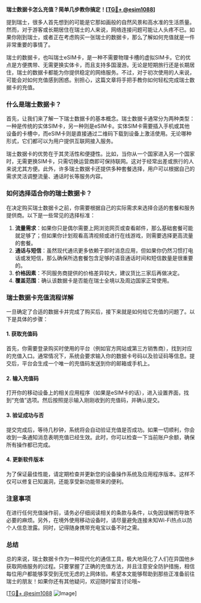 **瑞士数据卡怎么充值？简单几步教你搞定！[[TG💪+ @esim1088](https://t.me/s/esim1088)]**

提到瑞士，很多人首先想到的可能是它那如画般的自然风景和高水准的生活质量。然而，对于游客或长期居住在瑞士的人来说，网络连接问题可能让人头疼不已。如果你刚到瑞士，或者正在考虑购买一张瑞士的数据卡，那么了解如何充值就是一件非常重要的事情了。

瑞士的数据卡，也叫瑞士eSIM卡，是一种不需要物理卡槽的虚拟SIM卡。它的优点是方便携带、无需更换实体卡，而且支持多国漫游。无论是短期旅行还是长期居住，瑞士的数据卡都能为你提供稳定的网络服务。不过，对于初次使用的人来说，可能会对如何充值感到困惑。别担心，这篇文章将手把手教你如何轻松完成瑞士数据卡的充值。

### 什么是瑞士数据卡？

首先，让我们来了解一下瑞士数据卡的基本概念。瑞士数据卡通常分为两种类型：一种是传统的实体SIM卡，另一种则是eSIM卡。实体SIM卡需要插入手机或其他设备的卡槽中，而eSIM卡则是直接通过二维码下载到设备上激活使用。无论哪种形式，它们都可以为用户提供互联网接入服务。

瑞士数据卡的优势在于其灵活性和便捷性。比如，当你从一个国家进入另一个国家时，无需更换SIM卡，只需切换运营商即可保持联网。这对于经常出差或旅行的人来说尤其方便。此外，许多瑞士数据卡还提供多种套餐选择，用户可以根据自己的需求灵活调整流量、通话时长等服务内容。

### 如何选择适合你的瑞士数据卡？

在决定购买瑞士数据卡之前，你需要根据自己的实际需求来选择合适的套餐和服务提供商。以下是一些常见的选择标准：

1. **流量需求**：如果你只是偶尔需要上网浏览网页或查看邮件，那么基础套餐可能就足够了；但如果你计划观看高清视频或进行在线游戏，则需要选择更高流量的套餐。
2. **通话与短信**：虽然现代通讯更多依赖于即时消息应用，但如果你仍然习惯打电话或发短信，那么确保所选套餐包含足够的语音通话时间和短信数量是很重要的。
3. **价格因素**：不同服务商提供的价格差异较大，建议货比三家后再做决定。
4. **覆盖范围**：确认该数据卡是否能在瑞士全境以及周边国家正常使用。

### 瑞士数据卡充值流程详解

一旦确定了合适的数据卡并完成了购买后，接下来就是如何给它充值的问题了。以下是具体的步骤：

#### 1. 获取充值码

首先，你需要登录购买时使用的平台（例如官方网站或第三方销售商），找到对应的充值入口。通常情况下，系统会要求输入你的数据卡号码以及验证码等信息。提交后，平台会生成一个唯一的充值码发送到你的邮箱或手机上。

#### 2. 输入充值码

打开你的移动设备上的相关应用程序（如果是eSIM卡的话），进入设置界面，找到“充值”选项。然后按照提示输入刚刚收到的充值码，并确认提交。

#### 3. 验证成功与否

提交完成后，等待几秒钟，系统将会自动验证充值是否成功。如果一切顺利，你会收到一条通知消息表明充值已经生效。此时，你可以检查一下当前账户余额，确保所有操作都已完成。

#### 4. 更新软件版本

为了保证最佳性能，请定期检查并更新您的设备操作系统及应用程序版本。这样不仅可以修复已知漏洞，还能享受新功能带来的便利。

### 注意事项

在进行任何充值操作前，请务必仔细阅读相关的条款与条件，以免因误解而导致不必要的麻烦。另外，在境外使用移动设备时，请尽量避免连接未知Wi-Fi热点以防个人信息泄露。同时，记得随身携带充电宝以备不时之需。

### 总结

总的来说，瑞士数据卡作为一种现代化的通信工具，极大地简化了人们在异国他乡获取网络服务的过程。只要掌握了正确的充值方法，并且注意安全防护措施，相信每位用户都能够享受到无忧无虑的上网体验。希望本文能够帮助到那些正准备前往瑞士的朋友！如果你还有其他疑问，欢迎随时留言讨论哦~

[[TG💪+ @esim1088](https://t.me/s/esim1088) ![Image](https://i.postimg.cc/4NQfJmqS/Snipaste-2025-05-13-00-14-12.png)]